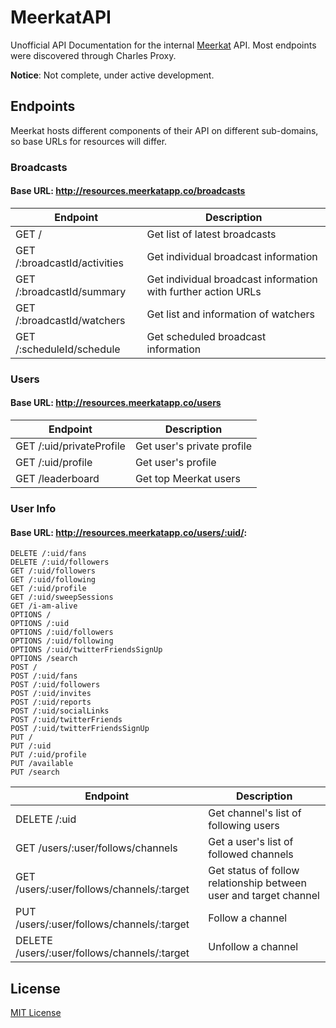 # MeerkatAPI

Unofficial API Documentation for the internal [Meerkat](http://meerkatapp.co) API. Most endpoints were discovered through Charles Proxy.

**Notice**: Not complete, under active development.

## Endpoints

Meerkat hosts different components of their API on different sub-domains, so base URLs for resources will differ. 

### Broadcasts

#### Base URL: http://resources.meerkatapp.co/broadcasts

| Endpoint | Description |
| ---- | --------------- |
| GET / | Get list of latest broadcasts |
| GET /:broadcastId/activities | Get individual broadcast information |
| GET /:broadcastId/summary | Get individual broadcast information with further action URLs |
| GET /:broadcastId/watchers | Get list and information of watchers |
| GET /:scheduleId/schedule | Get scheduled broadcast information |

### Users

#### Base URL: http://resources.meerkatapp.co/users

| Endpoint | Description |
| ---- | --------------- |
| GET /:uid/privateProfile | Get user's private profile | * Requires
| GET /:uid/profile | Get user's profile |
| GET /leaderboard | Get top Meerkat users |

### User Info

#### Base URL: http://resources.meerkatapp.co/users/:uid/:

```
DELETE /:uid/fans
DELETE /:uid/followers
GET /:uid/followers
GET /:uid/following
GET /:uid/profile
GET /:uid/sweepSessions
GET /i-am-alive
OPTIONS /
OPTIONS /:uid
OPTIONS /:uid/followers
OPTIONS /:uid/following
OPTIONS /:uid/twitterFriendsSignUp
OPTIONS /search
POST /
POST /:uid/fans
POST /:uid/followers
POST /:uid/invites
POST /:uid/reports
POST /:uid/socialLinks
POST /:uid/twitterFriends
POST /:uid/twitterFriendsSignUp
PUT /
PUT /:uid
PUT /:uid/profile
PUT /available
PUT /search
```

| Endpoint | Description |
| ---- | --------------- |
| DELETE /:uid | Get channel's list of following users |
| GET /users/:user/follows/channels | Get a user's list of followed channels |
| GET /users/:user/follows/channels/:target | Get status of follow relationship between user and target channel |
| PUT /users/:user/follows/channels/:target | Follow a channel |
| DELETE /users/:user/follows/channels/:target | Unfollow a channel |

## License
[MIT License](LICENSE)
